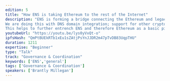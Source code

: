 ```yaml
---
edition: 5
title: "How ENS is taking Ethereum to the rest of the Internet"
description: "ENS is forming a bridge connecting the Ethereum and legacy Internet communities.
We are doing this with DNS domain integration; support for other cryptocurrency addresses; resolution for IPFS and Tor .onion addresses; working on securing a new DNS record type for Ethereum addresses; relationships with ICANN, IETF, et al; and working on support for DNS records and other cryptocurrency addresses.
This helps to further entrench ENS and therefore Ethereum as a basic piece of Internet infrastructure, used widely by people whether they are a part of the blockchain community or not."
youtubeUrl: "https://youtu.be/lys0yVxQt-o"
ipfsHash: "QmPtBUEkRTb1xEu1sZAtjPsYnJJDR2m47pTvDB83UqpTHU"
duration: 1211
expertise: "Beginner"
type: "Talk"
track: "Governance & Coordination"
keywords: ['ENS','general']
tags: ['Governance & Coordination']
speakers: ['Brantly Millegan']
---
```

